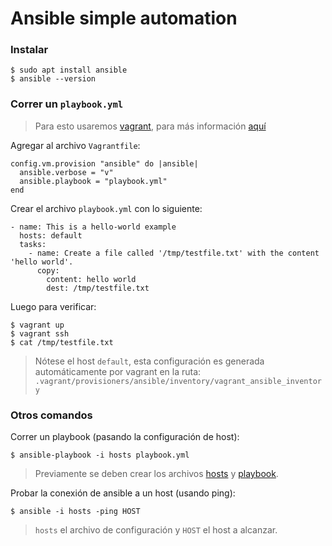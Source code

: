 # Ansible simple automation

### Instalar

```
$ sudo apt install ansible
$ ansible --version
```

### Correr un `playbook.yml`

> Para esto usaremos [vagrant](../vagrant), para más información [aquí](https://www.vagrantup.com/docs/provisioning/ansible_intro)

Agregar al archivo `Vagrantfile`:

```
config.vm.provision "ansible" do |ansible|
  ansible.verbose = "v"
  ansible.playbook = "playbook.yml"
end
```

Crear el archivo `playbook.yml` con lo siguiente:

```
- name: This is a hello-world example
  hosts: default
  tasks:
    - name: Create a file called '/tmp/testfile.txt' with the content 'hello world'.
      copy:
        content: hello world
        dest: /tmp/testfile.txt
```

Luego para verificar:

```
$ vagrant up
$ vagrant ssh
$ cat /tmp/testfile.txt
```

> Nótese el host `default`, esta configuración es generada automáticamente por vagrant
> en la ruta: `.vagrant/provisioners/ansible/inventory/vagrant_ansible_inventory`

### Otros comandos

Correr un playbook (pasando la configuración de host):

```
$ ansible-playbook -i hosts playbook.yml
```

> Previamente se deben crear los archivos [hosts](https://docs.ansible.com/ansible/latest/user_guide/intro_inventory.html) y [playbook](https://docs.ansible.com/ansible/latest/user_guide/playbooks_intro.html).

Probar la conexión de ansible a un host (usando ping):

```
$ ansible -i hosts -ping HOST
```

> `hosts` el archivo de configuración y `HOST` el host a alcanzar.
